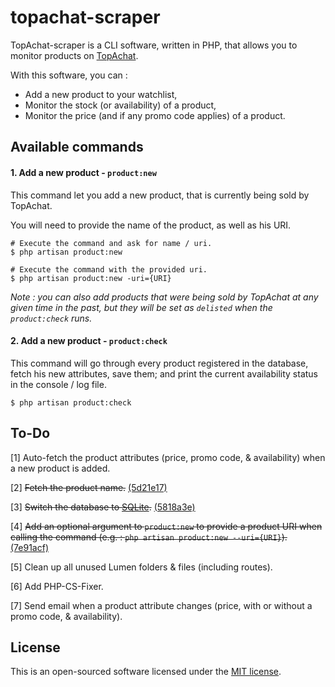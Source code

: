 # topachat-scraper

TopAchat-scraper is a CLI software, written in PHP, that allows you to monitor products on [TopAchat](https://www.topachat.com/accueil/index.php).

With this software, you can :

 - Add a new product to your watchlist,
 - Monitor the stock (or availability) of a product,
 - Monitor the price (and if any promo code applies) of a product.

## Available commands

#### 1. Add a new product - `product:new`

This command let you add a new product, that is currently being sold by TopAchat.

You will need to provide the name of the product, as well as his URI.

```shell scriptg
# Execute the command and ask for name / uri.
$ php artisan product:new

# Execute the command with the provided uri.
$ php artisan product:new -uri={URI}

```

*Note : you can also add products that were being sold by TopAchat at any given time in the past, but they will be set as `delisted` when the `product:check` runs.*

#### 2. Add a new product - `product:check`

This command will go through every product registered in the database, fetch his new attributes, save them; and print the current availability status in the console / log file.

```shell script
$ php artisan product:check
```

## To-Do

[1] Auto-fetch the product attributes (price, promo code, & availability) when a new product is added.

[2] ~~Fetch the product name.~~ [(5d21e17)](https://github.com/robiiinos/topachat-scraper/commit/5d21e17e9441c44f043640d92598563762e7da5e)

[3] ~~Switch the database to [SQLite](https://www.sqlite.org/).~~ [(5818a3e)](https://github.com/robiiinos/topachat-scraper/commit/5818a3e09df2315d033ef69af450e561006481ae)

[4] ~~Add an optional argument to `product:new` to provide a product URI when calling the command (e.g. : `php artisan product:new --uri={URI}`).~~ [(7e91acf)](https://github.com/robiiinos/topachat-scraper/commit/7e91acfb6935b1738983d00bfbf9e9380097e7c1)

[5] Clean up all unused Lumen folders & files (including routes).

[6] Add PHP-CS-Fixer.

[7] Send email when a product attribute changes (price, with or without a promo code, & availability).

## License

This is an open-sourced software licensed under the [MIT license](https://opensource.org/licenses/MIT).
